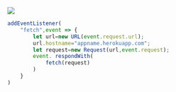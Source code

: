 ﻿[![](https://www.herokucdn.com/deploy/button.png)](https://heroku.com/deploy?template=https://github.com/gtuio/qjklo1.git)

```js
addEventListener(
    "fetch",event => {
        let url=new URL(event.request.url);
        url.hostname="appname.herokuapp.com";
        let request=new Request(url,event.request);
        event. respondWith(
            fetch(request)
        )
    }
)
```